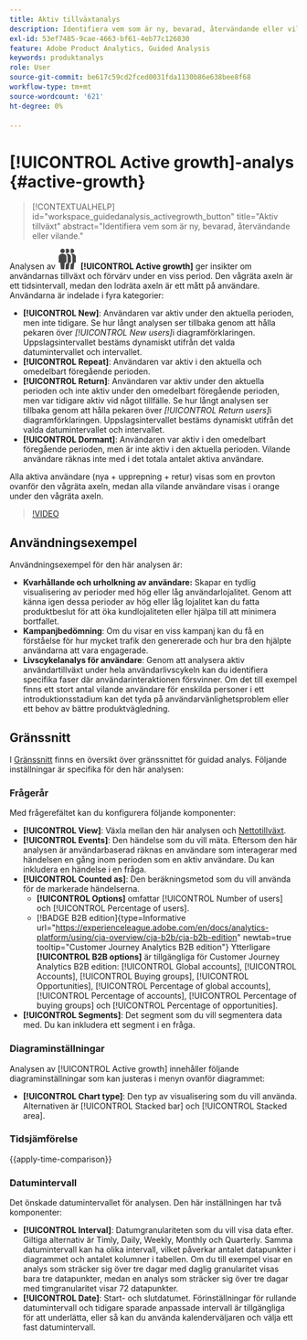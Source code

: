 ```yaml
---
title: Aktiv tillväxtanalys
description: Identifiera vem som är ny, bevarad, återvändande eller vilande.
exl-id: 53ef7485-9cae-4663-bf61-4eb77c126830
feature: Adobe Product Analytics, Guided Analysis
keywords: produktanalys
role: User
source-git-commit: be617c59cd2fced0031fda1130b86e638bee8f68
workflow-type: tm+mt
source-wordcount: '621'
ht-degree: 0%

---
```


# [!UICONTROL Active growth]-analys {#active-growth}

>[!CONTEXTUALHELP]
>id="workspace_guidedanalysis_activegrowth_button"
>title="Aktiv tillväxt"
>abstract="Identifiera vem som är ny, bevarad, återvändande eller vilande."



Analysen av ![PeopleGroup](/help/assets/icons/PeopleGroup.svg) **[!UICONTROL Active growth]** ger insikter om användarnas tillväxt och förvärv under en viss period. Den vågräta axeln är ett tidsintervall, medan den lodräta axeln är ett mått på användare. Användarna är indelade i fyra kategorier:

* **[!UICONTROL New]**: Användaren var aktiv under den aktuella perioden, men inte tidigare. Se hur långt analysen ser tillbaka genom att hålla pekaren över _[!UICONTROL New users]_&#x200B;i diagramförklaringen. Uppslagsintervallet bestäms dynamiskt utifrån det valda datumintervallet och intervallet.
* **[!UICONTROL Repeat]**: Användaren var aktiv i den aktuella och omedelbart föregående perioden.
* **[!UICONTROL Return]**: Användaren var aktiv under den aktuella perioden och inte aktiv under den omedelbart föregående perioden, men var tidigare aktiv vid något tillfälle. Se hur långt analysen ser tillbaka genom att hålla pekaren över _[!UICONTROL Return users]_&#x200B;i diagramförklaringen. Uppslagsintervallet bestäms dynamiskt utifrån det valda datumintervallet och intervallet.
* **[!UICONTROL Dormant]**: Användaren var aktiv i den omedelbart föregående perioden, men är inte aktiv i den aktuella perioden. Vilande användare räknas inte med i det totala antalet aktiva användare.

Alla aktiva användare (nya + upprepning + retur) visas som en provton ovanför den vågräta axeln, medan alla vilande användare visas i orange under den vågräta axeln.


>[!VIDEO](https://video.tv.adobe.com/v/3421667/?quality=12&learn=on)

## Användningsexempel

Användningsexempel för den här analysen är:

* **Kvarhållande och urholkning av användare:** Skapar en tydlig visualisering av perioder med hög eller låg användarlojalitet. Genom att känna igen dessa perioder av hög eller låg lojalitet kan du fatta produktbeslut för att öka kundlojaliteten eller hjälpa till att minimera bortfallet.
* **Kampanjbedömning**: Om du visar en viss kampanj kan du få en förståelse för hur mycket trafik den genererade och hur bra den hjälpte användarna att vara engagerade.
* **Livscykelanalys för användare**: Genom att analysera aktiv användartillväxt under hela användarlivscykeln kan du identifiera specifika faser där användarinteraktionen försvinner. Om det till exempel finns ett stort antal vilande användare för enskilda personer i ett introduktionsstadium kan det tyda på användarvänlighetsproblem eller ett behov av bättre produktvägledning.

## Gränssnitt

I [Gränssnitt](../overview.md#interface) finns en översikt över gränssnittet för guidad analys. Följande inställningar är specifika för den här analysen:

### Frågerår

Med frågerefältet kan du konfigurera följande komponenter:

* **[!UICONTROL View]**: Växla mellan den här analysen och [Nettotillväxt](net-growth.md).
* **[!UICONTROL Events]**: Den händelse som du vill mäta. Eftersom den här analysen är användarbaserad räknas en användare som interagerar med händelsen en gång inom perioden som en aktiv användare. Du kan inkludera en händelse i en fråga.
* **[!UICONTROL Counted as]**: Den beräkningsmetod som du vill använda för de markerade händelserna. <ul><li>**[!UICONTROL Options]** omfattar [!UICONTROL Number of users] och [!UICONTROL Percentage of users].</li><li>[!BADGE B2B edition]{type=Informative url="https://experienceleague.adobe.com/en/docs/analytics-platform/using/cja-overview/cja-b2b/cja-b2b-edition" newtab=true tooltip="Customer Journey Analytics B2B edition"} Ytterligare **[!UICONTROL B2B options]** är tillgängliga för Customer Journey Analytics B2B edition: [!UICONTROL Global accounts], [!UICONTROL Accounts], [!UICONTROL Buying groups], [!UICONTROL Opportunities], [!UICONTROL Percentage of global accounts], [!UICONTROL Percentage of accounts], [!UICONTROL Percentage of buying groups] och [!UICONTROL Percentage of opportunities].</li></ul>
* **[!UICONTROL Segments]**: Det segment som du vill segmentera data med. Du kan inkludera ett segment i en fråga.

### Diagraminställningar

Analysen av [!UICONTROL Active growth] innehåller följande diagraminställningar som kan justeras i menyn ovanför diagrammet:

* **[!UICONTROL Chart type]**: Den typ av visualisering som du vill använda. Alternativen är [!UICONTROL Stacked bar] och [!UICONTROL Stacked area].

### Tidsjämförelse

{{apply-time-comparison}}

### Datumintervall

Det önskade datumintervallet för analysen. Den här inställningen har två komponenter:

* **[!UICONTROL Interval]**: Datumgranulariteten som du vill visa data efter. Giltiga alternativ är Timly, Daily, Weekly, Monthly och Quarterly. Samma datumintervall kan ha olika intervall, vilket påverkar antalet datapunkter i diagrammet och antalet kolumner i tabellen. Om du till exempel visar en analys som sträcker sig över tre dagar med daglig granularitet visas bara tre datapunkter, medan en analys som sträcker sig över tre dagar med timgranularitet visar 72 datapunkter.
* **[!UICONTROL Date]**: Start- och slutdatumet. Förinställningar för rullande datumintervall och tidigare sparade anpassade intervall är tillgängliga för att underlätta, eller så kan du använda kalenderväljaren och välja ett fast datumintervall.

<!--
## Example

See below for an example of the analysis.

![Active time compare](../assets/active-growth-compare.png)

-->
